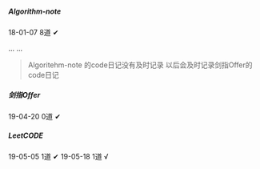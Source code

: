 ##### Algorithm-note
18-01-07 8道 ✔

... ...
> Algoritehm-note 的code日记没有及时记录
> 以后会及时记录剑指Offer的code日记
##### 剑指Offer
19-04-20 0道 ✔

##### LeetCODE
19-05-05 1道 ✔
19-05-18 1道 √
